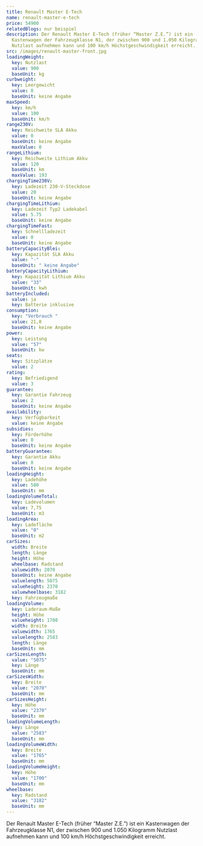 ```yaml
---
title: Renault Master E-Tech
name: renault-master-e-tech
price: 54900
relatedBlogs: nur beispiel
description: Der Renault Master E-Tech (früher “Master Z.E.”) ist ein
  Kastenwagen der Fahrzeugklasse N1, der zwischen 900 und 1.050 Kilogramm
  Nutzlast aufnehmen kann und 100 km/h Höchstgeschwindigkeit erreicht.
src: /images/renault-master-front.jpg
loadingWeight:
  key: Nutzlast
  value: 900
  baseUnit: kg
curbweight:
  key: Leergewicht
  value: 0
  baseUnit: keine Angabe
maxSpeed:
  key: km/h
  value: 100
  baseUnit: km/h
range230V:
  key: Reichweite SLA Akku
  value: 0
  baseUnit: keine Angabe
  maxValue: 0
rangeLithium:
  key: Reichweite Lithium Akku
  value: 120
  baseUnit: km
  maxValue: 193
chargingTime230V:
  key: Ladezeit 230-V-Steckdose
  value: 20
  baseUnit: keine Angabe
chargingTimeLithium:
  key: Ladezeit Typ2 Ladekabel
  value: 5.75
  baseUnit: keine Angabe
chargingTimeFast:
  key: Schnellladezeit
  value: 0
  baseUnit: keine Angabe
batteryCapacityBlei:
  key: Kapazität SLA Akku
  value: "-"
  baseUnit: " keine Angabe"
batteryCapacityLithium:
  key: Kapazität Lithium Akku
  value: "33"
  baseUnit: kwh
batteryIncluded:
  value: ja
  key: Batterie inklusive
consumption:
  key: "Verbrauch "
  value: 21,0
  baseUnit: keine Angabe
power:
  key: Leistung
  value: "57"
  baseUnit: kw
seats:
  key: Sitzplätze
  value: 2
rating:
  key: Befriedigend
  value: 3
guarantee:
  key: Garantie Fahrzeug
  value: 2
  baseUnit: keine Angabe
availability:
  key: Verfügbarkeit
  value: keine Angabe
subsidies:
  key: Förderhöhe
  value: 0
  baseUnit: keine Angabe
batteryGuarantee:
  key: Garantie Akku
  value: 8
  baseUnit: keine Angabe
loadingHeight:
  key: Ladehöhe
  value: 580
  baseUnit: mm
loadingVolumeTotal:
  key: Ladevolumen
  value: 7,75
  baseUnit: m3
loadingArea:
  key: Ladefläche
  value: "0"
  baseUnit: m2
carSizes:
  width: Breite
  length: Länge
  height: Höhe
  wheelbase: Radstand
  valuewidth: 2070
  baseUnit: keine Angabe
  valuelength: 5075
  valueheight: 2370
  valuewheelbase: 3182
  key: Fahrzeugmaße
loadingVolume:
  key: Laderaum-Maße
  height: Höhe
  valueheight: 1700
  width: Breite
  valuewidth: 1765
  valuelength: 2583
  length: Länge
  baseUnit: mm
carSizesLength:
  value: "5075"
  key: Länge
  baseUnit: mm
carSizesWidth:
  key: Breite
  value: "2070"
  baseUnit: mm
carSizesHeight:
  key: Höhe
  value: "2370"
  baseUnit: mm
loadingVolumeLength:
  key: Länge
  value: "2583"
  baseUnit: mm
loadingVolumeWidth:
  key: Breite
  value: "1765"
  baseUnit: mm
loadingVolumeHeight:
  key: Höhe
  value: "1700"
  baseUnit: mm
wheelbase:
  key: Radstand
  value: "3182"
  baseUnit: mm
---
```

Der Renault Master E-Tech (früher “Master Z.E.”) ist ein Kastenwagen der Fahrzeugklasse N1, der zwischen 900 und 1.050 Kilogramm Nutzlast aufnehmen kann und 100 km/h Höchstgeschwindigkeit erreicht.
